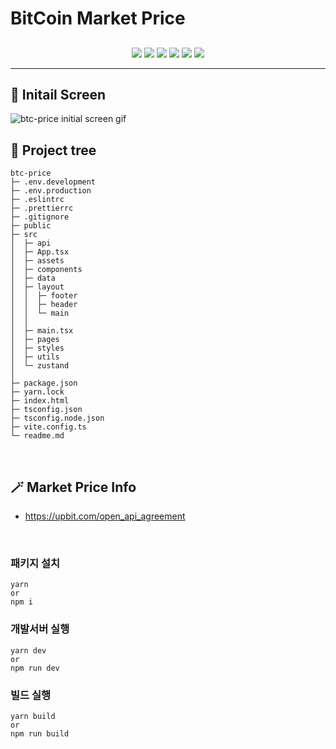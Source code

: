 # BitCoin Market Price

##

<div align="center">
	<img src="https://img.shields.io/badge/React-61DAFB?style=flat&logo=React&logoColor=white" />
	<img src="https://img.shields.io/badge/TypeScript-3178C6?style=flat&logo=TypeScript&logoColor=white" />
	<img src="https://img.shields.io/badge/Zustand-443d36?style=flat&logo=JavaScript&logoColor=white" />
	<img src="https://img.shields.io/badge/Vite-646CFF?style=flat&logo=Vite&logoColor=white" />
		<img src="https://img.shields.io/badge/ESLint-4B32C3?style=flat&logo=ESLint&logoColor=white" />
	<img src="https://img.shields.io/badge/Prettier-F7B93E?style=flat&logo=Prettier&logoColor=white" />	
</div>

---

## 📸 Initail Screen

<image src="https://github.com/macjjuni/btc-price/assets/38034518/0ce78010-5e39-4d97-a9b3-0fdce1347e24" alt="btc-price initial screen gif">

<br>

## 🌳 Project tree

```
btc-price
├─ .env.development
├─ .env.production
├─ .eslintrc
├─ .prettierrc
├─ .gitignore
├─ public
├─ src
│  ├─ api
│  ├─ App.tsx
│  ├─ assets
│  ├─ components
│  ├─ data
│  ├─ layout
│  │  ├─ footer
│  │  ├─ header
│  │  └─ main
│  │
│  ├─ main.tsx
│  ├─ pages
│  ├─ styles
│  ├─ utils
│  └─ zustand
│
├─ package.json
├─ yarn.lock
├─ index.html
├─ tsconfig.json
├─ tsconfig.node.json
├─ vite.config.ts
└─ readme.md
```

<br>

## 🪄 Market Price Info

- https://upbit.com/open_api_agreement

<br>

### 패키지 설치

```
yarn
or
npm i
```

### 개발서버 실행

```
yarn dev
or
npm run dev
```

### 빌드 실행

```
yarn build
or
npm run build
```
